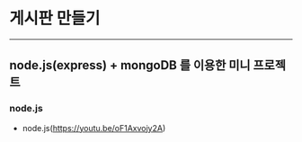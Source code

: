 # 게시판 만들기
* * *
## node.js(express) + mongoDB 를 이용한 미니 프로젝트

### node.js
- node.js(https://youtu.be/oF1Axvojy2A)
